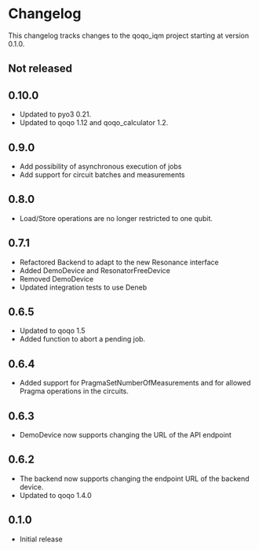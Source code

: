 # Changelog

This changelog tracks changes to the qoqo_iqm project starting at version 0.1.0.

## Not released

## 0.10.0

* Updated to pyo3 0.21.
* Updated to qoqo 1.12 and qoqo_calculator 1.2.

## 0.9.0

* Add possibility of asynchronous execution of jobs
* Add support for circuit batches and measurements

## 0.8.0

* Load/Store operations are no longer restricted to one qubit.

## 0.7.1

* Refactored Backend to adapt to the new Resonance interface
* Added DemoDevice and ResonatorFreeDevice
* Removed DemoDevice
* Updated integration tests to use Deneb

## 0.6.5

* Updated to qoqo 1.5
* Added function to abort a pending job. 

## 0.6.4

* Added support for PragmaSetNumberOfMeasurements and for allowed Pragma operations in the circuits.

## 0.6.3

* DemoDevice now supports changing the URL of the API endpoint

## 0.6.2

* The backend now supports changing the endpoint URL of the backend device.
* Updated to qoqo 1.4.0

## 0.1.0

* Initial release
